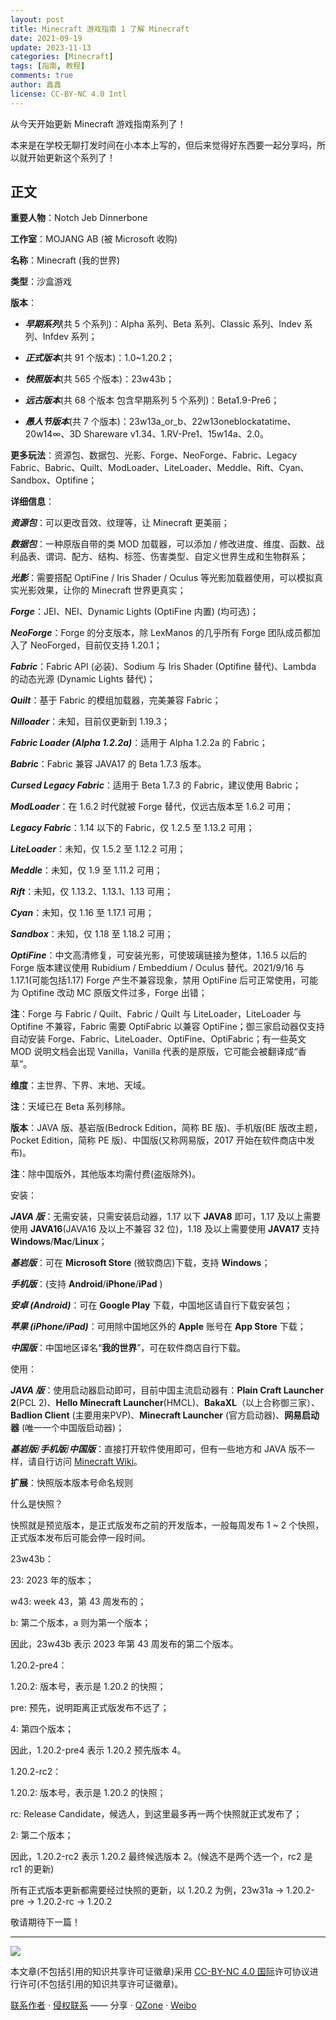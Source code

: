```yaml
---
layout: post
title: Minecraft 游戏指南 1 了解 Minecraft
date: 2021-09-19
update: 2023-11-13
categories: [Minecraft]
tags: [指南, 教程]
comments: true
author: 鑫鑫
license: CC-BY-NC 4.0 Intl
---
```


从今天开始更新 Minecraft 游戏指南系列了！

本来是在学校无聊打发时间在小本本上写的，但后来觉得好东西要一起分享吗，所以就开始更新这个系列了！

## 正文

**重要人物**：Notch Jeb Dinnerbone

**工作室**：MOJANG AB (被 Microsoft 收购)

**名称**：Minecraft (我的世界)

**类型**：沙盒游戏

**版本**：

- ***早期系列***(共 5 个系列)：Alpha 系列、Beta 系列、Classic 系列、Indev 系列、Infdev 系列；

- ***正式版本***(共 91 个版本)：1.0~1.20.2；

- ***快照版本***(共 565 个版本)：23w43b；

- ***远古版本***(共 68 个版本 包含早期系列 5 个系列)：Beta1.9-Pre6；

- ***愚人节版本***(共 7 个版本)：23w13a_or_b、22w13oneblockatatime、20w14∞、3D Shareware v1.34、1.RV-Pre1、15w14a、2.0。

**更多玩法**：资源包、数据包、光影、Forge、NeoForge、Fabric、Legacy Fabric、Babric、Quilt、ModLoader、LiteLoader、Meddle、Rift、Cyan、Sandbox、Optifine；

**详细信息**：

***资源包***：可以更改音效、纹理等，让 Minecraft 更美丽；

***数据包***：一种原版自带的类 MOD 加载器，可以添加 / 修改进度、维度、函数、战利品表、谓词、配方、结构、标签、伤害类型、自定义世界生成和生物群系；

***光影***：需要搭配 OptiFine / Iris Shader / Oculus 等光影加载器使用，可以模拟真实光影效果，让你的 Minecraft 世界更真实；

***Forge***：JEI、NEI、Dynamic Lights (OptiFine 内置) (均可选)；

***NeoForge***：Forge 的分支版本，除 LexManos 的几乎所有 Forge 团队成员都加入了 NeoForged，目前仅支持 1.20.1；

***Fabric***：Fabric API (必装)、Sodium 与 Iris Shader (Optifine 替代)、Lambda 的动态光源 (Dynamic Lights 替代)；

***Quilt***：基于 Fabric 的模组加载器，完美兼容 Fabric；

***Nilloader***：未知，目前仅更新到 1.19.3；

***Fabric Loader (Alpha 1.2.2a)***：适用于 Alpha 1.2.2a 的 Fabric；

***Babric***：Fabric 兼容 JAVA17 的 Beta 1.7.3 版本。

***Cursed Legacy Fabric***：适用于 Beta 1.7.3 的 Fabric，建议使用 Babric；

***ModLoader***：在 1.6.2 时代就被 Forge 替代，仅远古版本至 1.6.2 可用；

***Legacy Fabric***：1.14 以下的 Fabric，仅 1.2.5 至 1.13.2 可用；

***LiteLoader***：未知，仅 1.5.2 至 1.12.2 可用；

***Meddle***：未知，仅 1.9 至 1.11.2 可用；

***Rift***：未知，仅 1.13.2、1.13.1、1.13 可用；

***Cyan***：未知，仅 1.16 至 1.17.1 可用；

***Sandbox***：未知，仅 1.18 至 1.18.2 可用；

***OptiFine***：中文高清修复，可安装光影，可使玻璃链接为整体，1.16.5 以后的 Forge 版本建议使用 Rubidium / Embeddium / Oculus 替代。2021/9/16 与 1.17.1(可能包括1.17) Forge 产生不兼容现象，禁用 OptiFine 后可正常使用，可能为 Optifine 改动 MC 原版文件过多，Forge 出错；

**注**：Forge 与 Fabric / Quilt、Fabric / Quilt 与 LiteLoader，LiteLoader 与 Optifine 不兼容，Fabric 需要 OptiFabric 以兼容 OptiFine；御三家启动器仅支持自动安装 Forge、Fabric、LiteLoader、OptiFine、OptiFabric；有一些英文 MOD 说明文档会出现 Vanilla，Vanilla 代表的是原版，它可能会被翻译成“香草”。

**维度**：主世界、下界、末地、天域。

**注**：天域已在 Beta 系列移除。

**版本**：JAVA 版、基岩版(Bedrock Edition，简称 BE 版)、手机版(BE 版改主题，Pocket Edition，简称 PE 版)、中国版(又称网易版，2017 开始在软件商店中发布)。

**注**：除中国版外，其他版本均需付费(盗版除外)。

安装：

***JAVA 版***：无需安装，只需安装启动器，1.17 以下 **JAVA8** 即可，1.17 及以上需要使用 **JAVA16**(JAVA16 及以上不兼容 32 位)，1.18 及以上需要使用 **JAVA17** 支持 **Windows**/**Mac**/**Linux**；

***基岩版***：可在 **Microsoft Store** (微软商店)下载，支持 **Windows**；

***手机版***：(支持 **Android**/**iPhone**/**iPad** )

***安卓 (Android)***：可在 **Google Play** 下载，中国地区请自行下载安装包；

***苹果 (iPhone/iPad)***：可用除中国地区外的 **Apple** 账号在 **App Store** 下载；

***中国版***：中国地区译名“**我的世界**”，可在软件商店自行下载。

使用：

***JAVA 版***：使用启动器启动即可，目前中国主流启动器有：**Plain Craft Launcher 2**(PCL 2)、**Hello Minecraft Launcher**(HMCL)、**BakaXL**（以上合称御三家）、**Badlion Client** (主要用来PVP)、**Minecraft Launcher** (官方启动器)、**网易启动器** (唯一一个中国版启动器)；

***基岩版***/***手机版***/***中国版***：直接打开软件使用即可，但有一些地方和 JAVA 版不一样，请自行访问 [Minecraft Wiki](//zh.minecraft.wiki)。

**扩展**：快照版本版本号命名规则

什么是快照？

快照就是预览版本，是正式版发布之前的开发版本，一般每周发布 1 \~ 2 个快照，正式版本发布后可能会停一段时间。

23w43b：

23: 2023 年的版本；

w43: week 43，第 43 周发布的；

b: 第二个版本，a 则为第一个版本；

因此，23w43b 表示 2023 年第 43 周发布的第二个版本。

1.20.2-pre4：

1.20.2: 版本号，表示是 1.20.2 的快照；

pre: 预先，说明距离正式版发布不远了；

4: 第四个版本；

因此，1.20.2-pre4 表示 1.20.2 预先版本 4。

1.20.2-rc2：

1.20.2: 版本号，表示是 1.20.2 的快照；

rc: Release Candidate，候选人，到这里最多再一两个快照就正式发布了；

2: 第二个版本；

因此，1.20.2-rc2 表示 1.20.2 最终候选版本 2。(候选不是两个选一个，rc2 是 rc1 的更新)

所有正式版本更新都需要经过快照的更新，以 1.20.2 为例，23w31a -> 1.20.2-pre -> 1.20.2-rc -> 1.20.2

敬请期待下一篇！

---

[![](//licensebuttons.net/l/by-nc/4.0/88x31.png)](//creativecommons.org/licenses/by-nc/4.0/deed.zh)

本文章(不包括引用的知识共享许可证徽章)采用 [CC-BY-NC 4.0 国际](//creativecommons.org/licenses/by-nc/4.0/deed.zh)许可协议进行许可(不包括引用的知识共享许可证徽章)。

[联系作者](mailto:blog@xinxin2021.tk) · [侵权联系](mailto:tort@xinxin2021.tk) —— 分享 · [QZone](https://sns.qzone.qq.com/cgi-bin/qzshare/cgi_qzshare_onekey?url=https%3A%2F%2Fblog.xinxin2021.tk%2Fminecraft_1%2F&title=Minecraft%E6%B8%B8%E6%88%8F%E6%8C%87%E5%8D%971+%E4%BA%86%E8%A7%A3Minecraft&site=%E9%91%AB%E5%8D%9A%E5%AE%A2) · [Weibo](https://service.weibo.com/share/share.php?url=https%3A%2F%2Fblog.xinxin2021.tk%2Fminecraft_1%2F&count=1&title=Minecraft%E6%B8%B8%E6%88%8F%E6%8C%87%E5%8D%971+%E4%BA%86%E8%A7%A3Minecraft&language=zh_cn)
